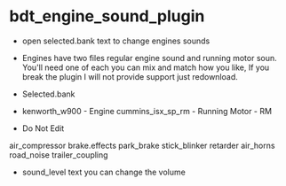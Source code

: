 # bdt_engine_sound_plugin
- open selected.bank text to change engines sounds
- Engines have two files regular engine sound and running motor soun. You'll need one of each you can mix and match how you like, If you break the plugin I will not provide support just redownload. 


- Selected.bank 
- kenworth_w900 - Engine
cummins_isx_sp_rm - Running Motor - RM

- Do Not Edit 

air_compressor
brake.effects
park_brake
stick_blinker
retarder
air_horns
road_noise
trailer_coupling

- sound_level text you can change the volume
